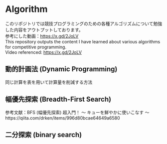 # Algorithm
このリポジトリでは競技プログラミングのための各種アルゴリズムについて勉強した内容をアウトプットしております。  
参考にした動画：https://x.gd/2JoLV  
This repository outputs the content I have learned about various algorithms for competitive programming.   
Video referenced: https://x.gd/2JoLV  

<h2>動的計画法 (Dynamic Programming)</h2>
<p>同じ計算を表を用いて計算量を削減する方法</p>
<h2>幅優先探索 (Breadth-First Search)</h2>
<p>参考文献：BFS (幅優先探索) 超入門！ 〜 キューを鮮やかに使いこなす 〜</n>
https://qiita.com/drken/items/996d80bcae64649a6580</p>
<h2>二分探索 (binary search)</h2>
<h2></h2>
<h2></h2>
<h2></h2>
<h2></h2>
<h2></h2>